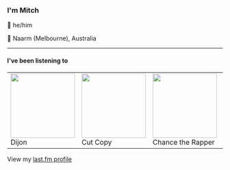 <article><h3>I&#x27;m Mitch</h3><section><p>👨 he/him</p><p>📍 Naarm (Melbourne), Australia</p></section><hr/><section><h4>I&#x27;ve been listening to</h4><table><tbody><td><img src="https://lastfm.freetls.fastly.net/i/u/174s/ef271e2c74fd7d27cc8aa3ac0b709502.png" height="150px" alt="" role="presentation"/><br/>Dijon</td><td><img src="https://lastfm.freetls.fastly.net/i/u/174s/dcce04ead24c41f3857b37d498fca417.png" height="150px" alt="" role="presentation"/><br/>Cut Copy</td><td><img src="https://lastfm.freetls.fastly.net/i/u/174s/15b37232ffad3490370868c68f76c730.png" height="150px" alt="" role="presentation"/><br/>Chance the Rapper</td><td><img src="https://lastfm.freetls.fastly.net/i/u/174s/e7631da59dee4667c61af8a1767d566f.png" height="150px" alt="" role="presentation"/><br/>Arthur Russell</td><td><img src="https://lastfm.freetls.fastly.net/i/u/174s/1667d6de25bedd0f12390c468b8643e5.png" height="150px" alt="" role="presentation"/><br/>Ex-Vöid</td></tbody></table><span>View my <a href="https://www.last.fm/user/my-slab">last.fm profile</a></span></section></article>